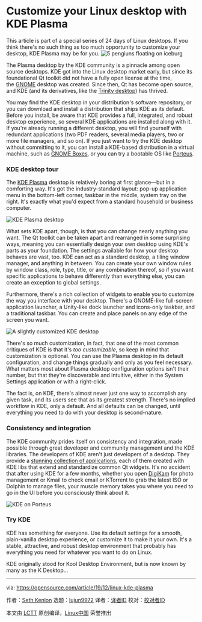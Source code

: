 [#]: collector: (lujun9972)
[#]: translator: (geekpi)
[#]: reviewer: ( )
[#]: publisher: ( )
[#]: url: ( )
[#]: subject: (Customize your Linux desktop with KDE Plasma)
[#]: via: (https://opensource.com/article/19/12/linux-kde-plasma)
[#]: author: (Seth Kenlon https://opensource.com/users/seth)

Customize your Linux desktop with KDE Plasma
======
This article is part of a special series of 24 days of Linux desktops.
If you think there's no such thing as too much opportunity to customize
your desktop, KDE Plasma may be for you.
![5 pengiuns floating on iceburg][1]

The Plasma desktop by the KDE community is a pinnacle among open source desktops. KDE got into the Linux desktop market early, but since its foundational Qt toolkit did not have a fully open license at the time, the [GNOME][2] desktop was created. Since then, Qt has become open source, and KDE (and its derivatives, like the [Trinity desktop][3]) has thrived.

You may find the KDE desktop in your distribution's software repository, or you can download and install a distribution that ships KDE as its default. Before you install, be aware that KDE provides a full, integrated, and robust desktop experience, so several KDE applications are installed along with it. If you're already running a different desktop, you will find yourself with redundant applications (two PDF readers, several media players, two or more file managers, and so on). If you just want to try the KDE desktop without committing to it, you can install a KDE-based distribution in a virtual machine, such as [GNOME Boxes][4], or you can try a bootable OS like [Porteus][5].

### KDE desktop tour

The [KDE Plasma][6] desktop is relatively boring at first glance—but in a comforting way. It's got the industry-standard layout: pop-up application menu in the bottom-left corner, taskbar in the middle, system tray on the right. It's exactly what you'd expect from a standard household or business computer.

![KDE Plasma desktop][7]

What sets KDE apart, though, is that you can change nearly anything you want. The Qt toolkit can be taken apart and rearranged in some surprising ways, meaning you can essentially design your own desktop using KDE's parts as your foundation. The settings available for how your desktop behaves are vast, too. KDE can act as a standard desktop, a tiling window manager, and anything in between. You can create your own window rules by window class, role, type, title, or any combination thereof, so if you want specific applications to behave differently than everything else, you can create an exception to global settings.

Furthermore, there's a rich collection of widgets to enable you to customize the way you interface with your desktop. There's a GNOME-like full-screen application launcher, a Unity-like dock launcher and icons-only taskbar, and a traditional taskbar. You can create and place panels on any edge of the screen you want.

![A slightly customized KDE desktop][8]

There's so much customization, in fact, that one of the most common critiques of KDE is that it's _too customizable_, so keep in mind that customization is optional. You can use the Plasma desktop in its default configuration, and change things gradually and only as you feel necessary. What matters most about Plasma desktop configuration options isn't their number, but that they're discoverable and intuitive, either in the System Settings application or with a right-click.

The fact is, on KDE, there's almost never just one way to accomplish any given task, and its users see that as its greatest strength. There's no implied workflow in KDE, only a default. And all defaults can be changed, until everything you need to do with your desktop is second-nature.

### Consistency and integration

The KDE community prides itself on consistency and integration, made possible through great developer and community management and the KDE libraries. The developers of KDE aren't just developers of a desktop. They provide a [stunning collection of applications][9], each of them created with KDE libs that extend and standardize common Qt widgets. It's no accident that after using KDE for a few months, whether you open [DigiKam][10] for photo management or Kmail to check email or KTorrent to grab the latest ISO or Dolphin to manage files, your muscle memory takes you where you need to go in the UI before you consciously think about it.

![KDE on Porteus][11]

### Try KDE

KDE has something for everyone. Use its default settings for a smooth, plain-vanilla desktop experience, or customize it to make it your own. It's a stable, attractive, and robust desktop environment that probably has everything you need for whatever you want to do on Linux.

KDE originally stood for Kool Desktop Environment, but is now known by many as the K Desktop...

--------------------------------------------------------------------------------

via: https://opensource.com/article/19/12/linux-kde-plasma

作者：[Seth Kenlon][a]
选题：[lujun9972][b]
译者：[译者ID](https://github.com/译者ID)
校对：[校对者ID](https://github.com/校对者ID)

本文由 [LCTT](https://github.com/LCTT/TranslateProject) 原创编译，[Linux中国](https://linux.cn/) 荣誉推出

[a]: https://opensource.com/users/seth
[b]: https://github.com/lujun9972
[1]: https://opensource.com/sites/default/files/styles/image-full-size/public/lead-images/rh_003499_01_linux31x_cc.png?itok=Pvim4U-B (5 pengiuns floating on iceburg)
[2]: https://opensource.com/article/19/12/gnome-linux-desktop
[3]: https://opensource.com/article/19/12/linux-trinity-desktop-environment-tde
[4]: https://opensource.com/article/19/5/getting-started-gnome-boxes-virtualization
[5]: https://opensource.com/article/19/6/linux-distros-to-try
[6]: https://kde.org/plasma-desktop
[7]: https://opensource.com/sites/default/files/uploads/advent-kde-presskit.jpg (KDE Plasma desktop)
[8]: https://opensource.com/sites/default/files/uploads/advent-kde-dock.jpg (A slightly customized KDE desktop)
[9]: https://kde.org/applications/
[10]: https://opensource.com/life/16/5/how-use-digikam-photo-management
[11]: https://opensource.com/sites/default/files/uploads/advent-kde.jpg (KDE on Porteus)
